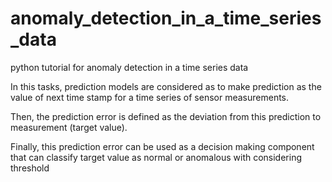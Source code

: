 # anomaly_detection_in_a_time_series_data
python tutorial for anomaly detection in a time series data

In this tasks, prediction models are considered as to make prediction 
as the value of next time stamp for a time series of sensor measurements.

Then, the prediction error is defined as the deviation from this prediction to measurement
(target value). 

Finally, this prediction error can be used as a decision making component 
that can classify target value as normal or anomalous with considering threshold

